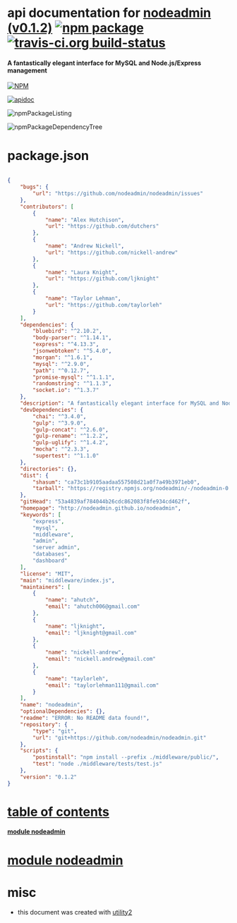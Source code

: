# api documentation for  [nodeadmin (v0.1.2)](http://nodeadmin.github.io/nodeadmin)  [![npm package](https://img.shields.io/npm/v/npmdoc-nodeadmin.svg?style=flat-square)](https://www.npmjs.org/package/npmdoc-nodeadmin) [![travis-ci.org build-status](https://api.travis-ci.org/npmdoc/node-npmdoc-nodeadmin.svg)](https://travis-ci.org/npmdoc/node-npmdoc-nodeadmin)
#### A fantastically elegant interface for MySQL and Node.js/Express management

[![NPM](https://nodei.co/npm/nodeadmin.png?downloads=true)](https://www.npmjs.com/package/nodeadmin)

[![apidoc](https://npmdoc.github.io/node-npmdoc-nodeadmin/build/screenCapture.buildNpmdoc.browser._2Fhome_2Ftravis_2Fbuild_2Fnpmdoc_2Fnode-npmdoc-nodeadmin_2Ftmp_2Fbuild_2Fapidoc.html.png)](https://npmdoc.github.io/node-npmdoc-nodeadmin/build/apidoc.html)

![npmPackageListing](https://npmdoc.github.io/node-npmdoc-nodeadmin/build/screenCapture.npmPackageListing.svg)

![npmPackageDependencyTree](https://npmdoc.github.io/node-npmdoc-nodeadmin/build/screenCapture.npmPackageDependencyTree.svg)



# package.json

```json

{
    "bugs": {
        "url": "https://github.com/nodeadmin/nodeadmin/issues"
    },
    "contributors": [
        {
            "name": "Alex Hutchison",
            "url": "https://github.com/dutchers"
        },
        {
            "name": "Andrew Nickell",
            "url": "https://github.com/nickell-andrew"
        },
        {
            "name": "Laura Knight",
            "url": "https://github.com/ljknight"
        },
        {
            "name": "Taylor Lehman",
            "url": "https://github.com/taylorleh"
        }
    ],
    "dependencies": {
        "bluebird": "^2.10.2",
        "body-parser": "^1.14.1",
        "express": "^4.13.3",
        "jsonwebtoken": "^5.4.0",
        "morgan": "^1.6.1",
        "mysql": "^2.9.0",
        "path": "^0.12.7",
        "promise-mysql": "^1.1.1",
        "randomstring": "^1.1.3",
        "socket.io": "^1.3.7"
    },
    "description": "A fantastically elegant interface for MySQL and Node.js/Express management",
    "devDependencies": {
        "chai": "^3.4.0",
        "gulp": "^3.9.0",
        "gulp-concat": "^2.6.0",
        "gulp-rename": "^1.2.2",
        "gulp-uglify": "^1.4.2",
        "mocha": "^2.3.3",
        "supertest": "^1.1.0"
    },
    "directories": {},
    "dist": {
        "shasum": "ca73c1b9105aadaa557508d21a0f7a49b3971eb0",
        "tarball": "https://registry.npmjs.org/nodeadmin/-/nodeadmin-0.1.2.tgz"
    },
    "gitHead": "53a4839af784044b26cdc862083f8fe934cd462f",
    "homepage": "http://nodeadmin.github.io/nodeadmin",
    "keywords": [
        "express",
        "mysql",
        "middleware",
        "admin",
        "server admin",
        "databases",
        "dashboard"
    ],
    "license": "MIT",
    "main": "middleware/index.js",
    "maintainers": [
        {
            "name": "ahutch",
            "email": "ahutch006@gmail.com"
        },
        {
            "name": "ljknight",
            "email": "ljknight@gmail.com"
        },
        {
            "name": "nickell-andrew",
            "email": "nickell.andrew@gmail.com"
        },
        {
            "name": "taylorleh",
            "email": "taylorlehman111@gmail.com"
        }
    ],
    "name": "nodeadmin",
    "optionalDependencies": {},
    "readme": "ERROR: No README data found!",
    "repository": {
        "type": "git",
        "url": "git+https://github.com/nodeadmin/nodeadmin.git"
    },
    "scripts": {
        "postinstall": "npm install --prefix ./middleware/public/",
        "test": "node ./middleware/tests/test.js"
    },
    "version": "0.1.2"
}
```



# <a name="apidoc.tableOfContents"></a>[table of contents](#apidoc.tableOfContents)

#### [module nodeadmin](#apidoc.module.nodeadmin)



# <a name="apidoc.module.nodeadmin"></a>[module nodeadmin](#apidoc.module.nodeadmin)



# misc
- this document was created with [utility2](https://github.com/kaizhu256/node-utility2)
